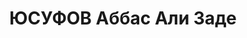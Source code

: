 ---
title: ЮСУФОВ Аббас Али Заде
description: 'род. 1900, г.Ленкорань, Аз.ССР, азербайджанец. Образование высшее. Член
  ВКП(б) с 1920. Исключен 08.09.1937 бюро Ворошиловского РК АКП(б) в связи с арестом.
  Восст. посмертно 10.10.1956 решением бюро ЦК КП Азербайджана.

  Дир. и препод. Педтехникума Наркомпроса. Прож.: Аз.ССР, г.Баку.

  Арестован в 1937

  Обвинение: ст.ст. 69,70, 73 УК Аз.ССР - участник с 1936 к-р организации (Тихомиров,
  Гусейнов и др.), был связан с террористом Николаевым, осуществлял вредительство
  в Ин-те.

  Приговор: ВК ВС СССР, 11.10.1937 - ВМН с конфискацией имущества.

  Расстрелян 12.10.1937

  Реабилитирован ВКВС СССР 16.05.1956.

  Источники: Сталинский список от 03.10.1937 (Аз.ССР, Кат.1)| Личное дело №36734 (АПД
  УДПАР, ф.6, оп.9, д.556)| Определение ВКВС СССР 16.05.1956.'
---
